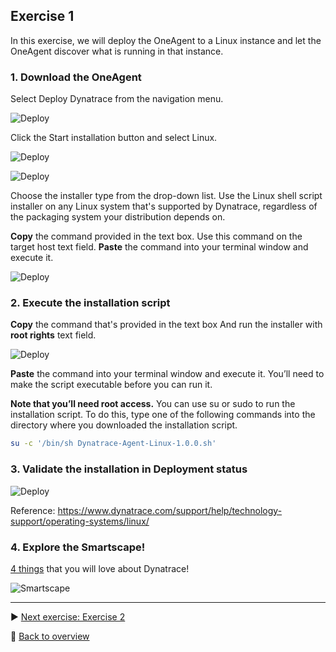 ## Exercise 1
In this exercise, we will deploy the OneAgent to a Linux instance and let the OneAgent discover what is running in that instance.

### 1. Download the OneAgent

Select Deploy Dynatrace from the navigation menu.

![Deploy](https://github.com/performgohot19/DEM/blob/master/assets/101-DeployDynatrace.jpg)

Click the Start installation button and select Linux.

![Deploy](https://github.com/performgohot19/DEM/blob/master/assets/102-StartInstallation.jpg)

![Deploy](https://github.com/performgohot19/DEM/blob/master/assets/103-Linux.jpg)


Choose the installer type from the drop-down list. Use the Linux shell script installer on any Linux system that's supported by Dynatrace, regardless of the packaging system your distribution depends on.

**Copy** the command provided in the text box. Use this command on the target host text field. **Paste** the command into your terminal window and execute it.

![Deploy](https://github.com/performgohot19/DEM/blob/master/assets/104-Download.jpg)

### 2. Execute the installation script

**Copy** the command that's provided in the text box And run the installer with **root rights** text field.

![Deploy](https://github.com/performgohot19/DEM/blob/master/assets/105-Install.jpg)

**Paste** the command into your terminal window and execute it. You’ll need to make the script executable before you can run it.

**Note that you’ll need root access.**  You can use su or sudo to run the installation script. To do this, type one of the following commands into the directory where you downloaded the installation script.

```bash
su -c '/bin/sh Dynatrace-Agent-Linux-1.0.0.sh'
```

### 3. Validate the installation in Deployment status

![Deploy](https://github.com/performgohot19/DEM/blob/master/assets/106-Status.jpg)

Reference: https://www.dynatrace.com/support/help/technology-support/operating-systems/linux/

### 4. Explore the Smartscape!

[4 things](https://www.dynatrace.com/support/help/get-started/4-things-youll-absolutely-love-about-dynatrace/) that you will love about Dynatrace!

![Smartscape](https://dt-cdn.net/images/smartscape-horizontal-topology-2-860-6bdf46eb74.png)

---

:arrow_forward: [Next exercise: Exercise 2](/ex2)

:arrow_up_small: [Back to overview](https://github.com/performgohot19/DEM)
